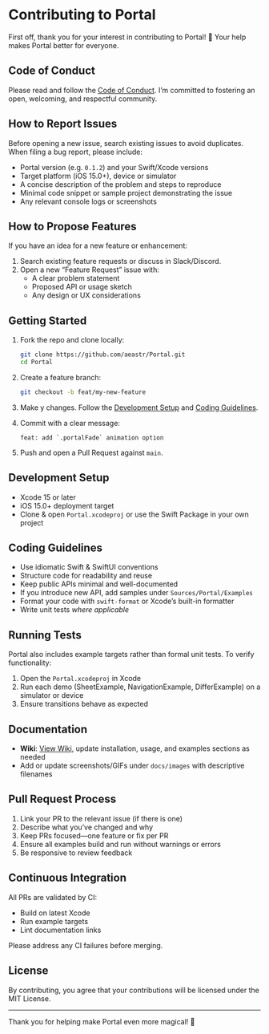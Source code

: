 # Contributing to Portal

First off, thank you for your interest in contributing to Portal! 🙏 Your help makes Portal better for everyone.

## Code of Conduct

Please read and follow the [Code of Conduct](./CODE_OF_CONDUCT.md). I’m committed to fostering an open, welcoming, and respectful community.

## How to Report Issues

Before opening a new issue, search existing issues to avoid duplicates. When filing a bug report, please include:
- Portal version (e.g. `0.1.2`) and your Swift/Xcode versions  
- Target platform (iOS 15.0+), device or simulator  
- A concise description of the problem and steps to reproduce  
- Minimal code snippet or sample project demonstrating the issue  
- Any relevant console logs or screenshots

## How to Propose Features

If you have an idea for a new feature or enhancement:
1. Search existing feature requests or discuss in Slack/Discord.  
2. Open a new “Feature Request” issue with:
   - A clear problem statement  
   - Proposed API or usage sketch  
   - Any design or UX considerations  

## Getting Started

1. Fork the repo and clone locally:
   ```bash
   git clone https://github.com/aeastr/Portal.git
   cd Portal
   ```
2. Create a feature branch:
   ```bash
   git checkout -b feat/my-new-feature
   ```
3. Make y changes. Follow the [Development Setup](#development-setup) and [Coding Guidelines](#coding-guidelines).

4. Commit with a clear message:
   ```
   feat: add `.portalFade` animation option
   ```

5. Push and open a Pull Request against `main`.

## Development Setup

- Xcode 15 or later  
- iOS 15.0+ deployment target  
- Clone & open `Portal.xcodeproj` or use the Swift Package in your own project

## Coding Guidelines

- Use idiomatic Swift & SwiftUI conventions  
- Structure code for readability and reuse  
- Keep public APIs minimal and well-documented  
- If you introduce new API, add samples under `Sources/Portal/Examples`  
- Format your code with `swift-format` or Xcode’s built-in formatter  
- Write unit tests _where applicable_

## Running Tests

Portal also includes example targets rather than formal unit tests. To verify functionality:
1. Open the `Portal.xcodeproj` in Xcode  
2. Run each demo (SheetExample, NavigationExample, DifferExample) on a simulator or device  
3. Ensure transitions behave as expected

## Documentation

- **Wiki**: [View Wiki](https://github.com/Aeastr/Portal/wiki), update installation, usage, and examples sections as needed  
- Add or update screenshots/GIFs under `docs/images` with descriptive filenames

## Pull Request Process

1. Link your PR to the relevant issue (if there is one)  
2. Describe what you’ve changed and why  
3. Keep PRs focused—one feature or fix per PR  
4. Ensure all examples build and run without warnings or errors  
5. Be responsive to review feedback

## Continuous Integration

All PRs are validated by CI:
- Build on latest Xcode  
- Run example targets  
- Lint documentation links

Please address any CI failures before merging.

## License

By contributing, you agree that your contributions will be licensed under the MIT License.

---

Thank you for helping make Portal even more magical! 🚀
